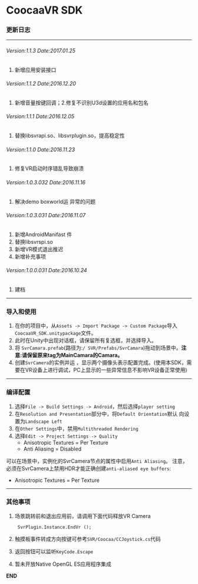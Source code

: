 # CoocaaVR SDK

### 更新日志

---

###### Version:1.1.3 Date:2017.01.25
1. 新增应用安装接口

###### Version:1.1.2 Date:2016.12.20
1. 新增音量按键回调；2.修复不识别U3d设置的应用名和包名

###### Version:1.1.1 Date:2016.12.05
1. 替换libsvrapi.so、libsvrplugin.so，提高稳定性

###### Version:1.1.0 Date:2016.11.23
1. 修复VR启动时序错乱导致崩溃

###### Version:1.0.3.032 Date:2016.11.16
1. 解决demo boxworld运 异常的问题

###### Version:1.0.3.031 Date:2016.11.07
1. 新增AndroidManifast 件
2. 替换libsvrspi.so
3. 新增VR模式退出推迟
4. 新增补充事项

###### Version:1.0.0.031 Date:2016.10.24
1. 建档

---

### 导入和使用

1. 在你的项目中，从`Assets -> Import Package -> Custom Package`导入`CoocaaVR_SDK.unitypackage`文件。
2. 此时在Unity中出现对话框，请保留所有复选框，并选择导入。
3. 将 `SvrCamara.prefab`(路径为:`/ SVR/Prefabs/SvrCamara`)拖动到场景中。**注意:请保留原来tag为MainCamara的Camara。**
4. 创建`SvrCamera`的实例并运 ，显示两个摄像头表示配置完成。(使用本SDK，需要在VR设备上进行调试，PC上显示的一些异常信息不影响VR设备正常使用)  

---

### 编译配置

1. 选择`File -> Build Settings -> Android`，然后选择`player setting`
2. 在`Resolution and Presentation`部分中，将`Default Orientation`默认 向设置为`Landscape Left`
3. 在`Other Settings`中，禁用`Multithreaded Rendering`
4. 选择`Edit -> Project Settings -> Quality`
	* Anisotropic Textures = Per Texture
	* Anti Aliasing = Disabled
	
可以在场景中，实例化的SvrCamera节点的属性中启用`Anti Aliasing`。 注意，必须在SvrCamera上禁用HDR才能正确创建`anti-aliased eye buffers`:

* Anisotropic Textures = Per Texture

---

### 其他事项
1. 场景跳转前和退出应用前，请调用下面代码释放VR Camera

		SvrPlugin.Instance.EndVr ();
2. 触摸板事件转成方向按键可参考`SVR/Coocaa/CCJoystick.cs`代码
3. 返回按钮可以监听`KeyCode.Escape`
4. 暂未开放Native OpenGL ES应用程序集成


**END**
